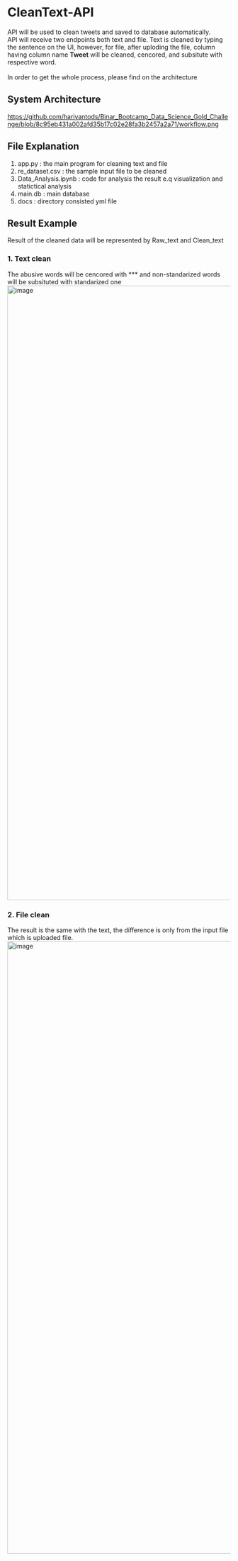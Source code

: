 # CleanText-API <br>
API will be used to clean tweets and saved to database automatically. <br>
API will receive two endpoints both text and file. Text is cleaned by typing the sentence on the UI, however, for file, after uploding the file, column having column name **Tweet** will be cleaned, cencored, and subsitute with respective word. <br> <br>
In order to get the whole process, please find on the architecture <br>
## System Architecture
https://github.com/hariyantods/Binar_Bootcamp_Data_Science_Gold_Challenge/blob/8c95eb431a002afd35b17c02e28fa3b2457a2a71/workflow.png

## File Explanation
1. app.py : the main program for cleaning text and file
2. re_dataset.csv : the sample input file to be cleaned
3. Data_Analysis.ipynb : code for analysis the result e.q visualization and statictical analysis
4. main.db : main database
5. docs : directory consisted yml file

## Result Example
Result of the cleaned data will be represented by Raw_text and Clean_text
### 1. Text clean
The abusive words will be cencored with *** and non-standarized words will be subsituted with standarized one
<br>
<img width="1387" alt="image" src="https://user-images.githubusercontent.com/26571248/203695909-c39dee49-da0a-4f82-9969-f96347fab51c.png">
### 2. File clean
The result is the same with the text, the difference is only from the input file which is uploaded file.
<br>
<img width="1382" alt="image" src="https://user-images.githubusercontent.com/26571248/203696244-fb4fff44-b479-44ed-8f5a-b8255581d2a9.png">

